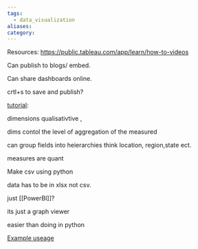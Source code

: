 ```yaml
---
tags:
  - data_visualization
aliases: 
category:
---
```

Resources:
https://public.tableau.com/app/learn/how-to-videos

Can publish to blogs/ embed. 

Can share dashboards online.

crtl+s to save and publish?

[tutorial](https://public.tableau.com/app/learn/how-to-videos): 

dimensions qualisativtive ,

dims contol the level of aggregation of the measured

can group fields into heierarchies think location, region,state ect.

measures are quant

Make csv using python

data has to be in xlsx not csv. 

just [[PowerBI]]?

its just a graph viewer 

easier than doing in python

[Example useage](https://www.youtube.com/watch?v=L5PL0gg1cPQ)

